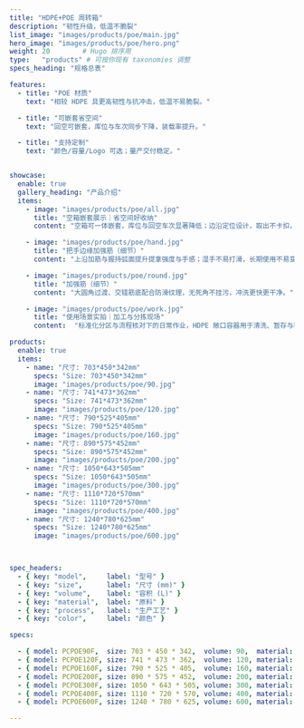 ```yaml
---
title: "HDPE+POE 周转箱"
description: "韧性升级，低温不脆裂"
list_image: "images/products/poe/main.jpg"
hero_image: "images/products/poe/hero.png"
weight: 20        # Hugo 排序用
type:   "products" # 可按你现有 taxonomies 调整
specs_heading: "规格总表"

features:
  - title: "POE 材质"
    text: "相较 HDPE 具更高韧性与抗冲击，低温不易脆裂。"

  - title: "可嵌套省空间"
    text: "回空可嵌套，库位与车次同步下降，装载率提升。"

  - title: "支持定制"
    text: "颜色/容量/Logo 可选；量产交付稳定。"


showcase:
  enable: true
  gallery_heading: "产品介绍"
  items:
    - image: "images/products/poe/all.jpg"
      title: "空箱嵌套展示｜省空间好收纳"
      content: "空箱可一体嵌套，库位与回空车次显著降低；边沿定位设计，取出不卡扣，适合高频周转。"

    - image: "images/products/poe/hand.jpg"
      title: "把手边缘加强筋（细节）"
      content: "上沿加筋与握持弧面提升提拿强度与手感；湿手不易打滑，长期使用不易变形。"

    - image: "images/products/poe/round.jpg"
      title: "加强筋（细节）"
      content: "大圆角过渡、交错筋底配合防滑纹理，无死角不挂污，冲洗更快更干净。"

    - image: "images/products/poe/work.jpg"
      title: "使用场景实拍｜加工与分拣现场"
      content:  "标准化分区与流程核对下的日常作业，HDPE 敞口容器用于清洗、暂存与转运。"

products:
  enable: true
  items:
    - name: "尺寸: 703*450*342mm"
      specs: "Size: 703*450*342mm"
      image: "images/products/poe/90.jpg"
    - name: "尺寸: 741*473*362mm"
      specs: "Size: 741*473*362mm"
      image: "images/products/poe/120.jpg"
    - name: "尺寸: 790*525*405mm"
      specs: "Size: 790*525*405mm"
      image: "images/products/poe/160.jpg"
    - name: "尺寸: 890*575*452mm"
      specs: "Size: 890*575*452mm"
      image: "images/products/poe/200.jpg"
    - name: "尺寸: 1050*643*505mm"
      specs: "Size: 1050*643*505mm"
      image: "images/products/poe/300.jpg"
    - name: "尺寸: 1110*720*570mm"
      specs: "Size: 1110*720*570mm"
      image: "images/products/poe/400.jpg"
    - name: "尺寸: 1240*780*625mm"
      specs: "Size: 1240*780*625mm"
      image: "images/products/poe/600.jpg"



spec_headers:
  - { key: "model",     label: "型号" }
  - { key: "size",      label: "尺寸 (mm)" }
  - { key: "volume",    label: "容积 (L)" }
  - { key: "material",  label: "原料" }
  - { key: "process",   label: "生产工艺" }
  - { key: "color",     label: "颜色" }

specs:

  - { model: PCPOE90F,  size: 703 * 450 * 342,  volume: 90,  material: HDPE+POE, process: 注塑, color: 红 / 蓝 / 白 }
  - { model: PCPOE120F, size: 741 * 473 * 362,  volume: 120, material: HDPE+POE, process: 注塑, color: 红 / 蓝 / 白 }
  - { model: PCPOE160F, size: 790 * 525 * 405,  volume: 160, material: HDPE+POE, process: 注塑, color: 红 / 蓝 / 白 }
  - { model: PCPOE200F, size: 890 * 575 * 452,  volume: 200, material: HDPE+POE, process: 注塑, color: 红 / 蓝 / 白 }
  - { model: PCPOE300F, size: 1050 * 643 * 505, volume: 300, material: HDPE+POE, process: 注塑, color: 红 / 蓝 / 白 }
  - { model: PCPOE400F, size: 1110 * 720 * 570, volume: 400, material: HDPE+POE, process: 注塑, color: 红 / 蓝 / 白 }
  - { model: PCPOE600F, size: 1240 * 780 * 625, volume: 600, material: HDPE+POE, process: 注塑, color: 红 / 蓝 / 白 }

---
```

